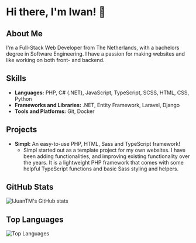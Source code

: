 # Hi there, I'm Iwan! 👋

## About Me

I'm a Full-Stack Web Developer from The Netherlands, with a bachelors degree in Software Engineering. I have a passion for making websites and like working on both front- and backend.

## Skills

- **Languages:** PHP, C# (.NET), JavaScript, TypeScript, SCSS, HTML, CSS, Python
- **Frameworks and Libraries:** .NET, Entity Framework, Laravel, Django
- **Tools and Platforms:** Git, Docker

## Projects

- **Simpl:** An easy-to-use PHP, HTML, Sass and TypeScript framework!
  * Simpl started out as a template project for my own websites. I have been adding functionalities, and improving existing functionality over the years. It is a lightweight PHP framework that comes with some helpful TypeScript functions and basic Sass styling and helpers.

## GitHub Stats

![IJuanTM's GitHub stats](https://github-readme-stats.vercel.app/api?username=IJuanTM&show_icons=true&count_private=true&include_all_commits=true&show=reviews,prs_merged,prs_merged_percentage&hide_title=true&theme=radical)

## Top Languages

![Top Languages](https://github-readme-stats.vercel.app/api/top-langs/?username=IJuanTM&langs_count=5&hide=hack,tsql&hide_title=true&theme=radical)
